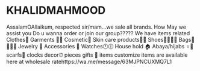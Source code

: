 # KHALIDMAHMOOD
AssalamOAllaikum, respected sir/mam...we sale all brands. How May we assist you Do u wanna order or join our group?????  We have items related Clothes👘                                            Garments 👗👔 Cosmetic💄 Skin care products👰🏻 Shoes🥿👞👟👠 Bags💼👜👛👝 Jewelry 💍 Accessories 🌺 Watches🕚🕕 House hold 🏠 Abaya/hijabs ♀️🧕  scarfs🧕   clocks decor⏰  pieces gifts 🎁 items  customize items  are available here at wholesale ratehttps://wa.me/message/63MJPNCUXMQ7L1
